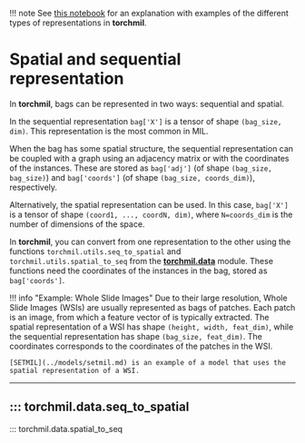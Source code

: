 !!! note
    See [this notebook](../../examples/data_representation.ipynb) for an explanation with examples of the different types of representations in **torchmil**.

# Spatial and sequential representation

In **torchmil**, bags can be represented in two ways: sequential and spatial.

In the sequential representation `bag['X']` is a tensor of shape `(bag_size, dim)`.
This representation is the most common in MIL.

When the bag has some spatial structure, the sequential representation can be coupled with a graph using an adjacency matrix or with the coordinates of the instances. These are stored as `bag['adj']` (of shape `(bag_size, bag_size)`) and `bag['coords']` (of shape `(bag_size, coords_dim)`), respectively.

Alternatively, the spatial representation can be used.
In this case, `bag['X']` is a tensor of shape `(coord1, ..., coordN, dim)`, where `N=coords_dim` is the number of dimensions of the space.

In **torchmil**, you can convert from one representation to the other using the functions `torchmil.utils.seq_to_spatial` and `torchmil.utils.spatial_to_seq` from the [**torchmil.data**](./index.md) module. These functions need the coordinates of the instances in the bag, stored as `bag['coords']`.

!!! info "Example: Whole Slide Images"
    Due to their large resolution, Whole Slide Images (WSIs) are usually represented as bags of patches. Each patch is an image, from which a feature vector of is typically extracted. The spatial representation of a WSI has shape `(height, width, feat_dim)`, while the sequential representation has shape `(bag_size, feat_dim)`. The coordinates corresponds to the coordinates of the patches in the WSI.

    [SETMIL](../models/setmil.md) is an example of a model that uses the spatial representation of a WSI.

-------------------------
::: torchmil.data.seq_to_spatial
-------------------------
::: torchmil.data.spatial_to_seq
